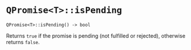 # `QPromise<T>::isPending`

```
QPromise<T>::isPending() -> bool
```

Returns `true` if the promise is pending (not fulfilled or rejected), otherwise returns `false`.
